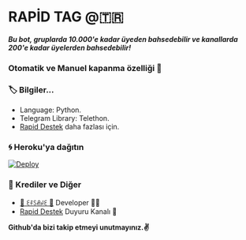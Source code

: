 # RAPİD TAG @🇹🇷
_**Bu bot, gruplarda 10.000'e kadar üyeden bahsedebilir ve kanallarda 200'e kadar üyelerden bahsedebilir!**_
### Otomatik ve Manuel kapanma özelliği 🤗

### 🏷 Bilgiler... 
- Language: Python.
- Telegram Library: Telethon.
- [Rapid Destek](https://t.me/RapidDestek) daha fazlası için. 

### 🌀 Heroku'ya dağıtın
[![Deploy](https://www.herokucdn.com/deploy/button.svg)](https://heroku.com/deploy?template=https://github.com/Vonaista/Bizimtag)

### 🎯 Krediler ve Diğer
- [👑 ꏂꊰꇙꋬꈤꏂ 👑](https://t.me/EfsaneLions) Developer 👨‍💻
- [Rapid Destek](https://t.me/RapidDestek) Duyuru Kanalı 📣

**Github'da bizi takip etmeyi unutmayınız.✌️**

